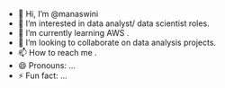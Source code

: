 - 👋 Hi, I’m @manaswini
- 👀 I’m interested in data analyst/ data scientist roles.
- 🌱 I’m currently learning AWS .
- 💞️ I’m looking to collaborate on data analysis projects.
- 📫 How to reach me .
- 😄 Pronouns: ...
- ⚡ Fun fact: ...

<!---
manaswini2020/manaswini2020 is a ✨ special ✨ repository because its `README.md` (this file) appears on your GitHub profile.
You can click the Preview link to take a look at your changes.
--->

